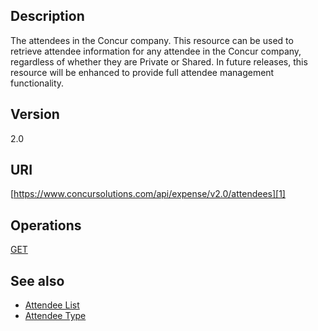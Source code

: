 
## Description
The attendees in the Concur company. This resource can be used to retrieve attendee information for any attendee in the Concur company, regardless of whether they are Private or Shared. In future releases, this resource will be enhanced to provide full attendee management functionality.

## Version
2.0

## URI
[https://www.concursolutions.com/api/expense/v2.0/attendees][1]

## Operations
[GET][2]

## See also
* [Attendee List][3] 
* [Attendee Type ][4]

[1]: https://www.concursolutions.com/api/expense/v2.0/attendees
[2]: /api-reference-deprecated/version-two/attendees/attendee-resource-get.html
[3]: /api-reference-deprecated/version-one/attendees/attendee-list-resource.html
[4]: /api-reference-deprecated/version-one/attendee-types/attendee-type-resource.html
